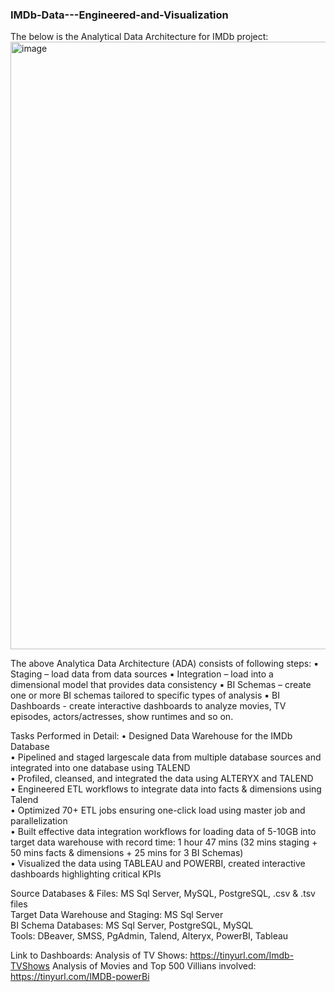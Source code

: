 ### IMDb-Data---Engineered-and-Visualization

The below is the Analytical Data Architecture for IMDb project:
<img width="972" alt="image" src="https://github.com/Shrutika-Salian/IMDb-Data---Engineered-and-Visualization/assets/91072559/92beea91-98ba-4beb-8a4f-b9d114b705ce">

The above Analytica Data Architecture (ADA) consists of following steps:
▪ Staging – load data from data sources
▪ Integration – load into a dimensional model that provides data consistency
▪ BI Schemas – create one or more BI schemas tailored to specific types of analysis
▪ BI Dashboards - create interactive dashboards to analyze movies, TV episodes, actors/actresses, show runtimes and so on.

Tasks Performed in Detail:
• Designed Data Warehouse for the IMDb Database <br />
• Pipelined and staged largescale data from multiple database sources and integrated into one database using TALEND <br />
• Profiled, cleansed, and integrated the data using ALTERYX and TALEND <br />
• Engineered ETL workflows to integrate data into facts & dimensions using Talend <br />
• Optimized 70+ ETL jobs ensuring one-click load using master job and parallelization <br />
• Built effective data integration workflows for loading data of 5-10GB into target data warehouse with record time:
1 hour 47 mins (32 mins staging + 50 mins facts & dimensions + 25 mins for 3 BI Schemas) <br />
• Visualized the data using TABLEAU and POWERBI, created interactive dashboards highlighting critical KPIs <br />

Source Databases & Files: MS Sql Server, MySQL, PostgreSQL, .csv & .tsv files <br />
Target Data Warehouse and Staging: MS Sql Server <br />
BI Schema Databases: MS Sql Server, PostgreSQL, MySQL <br />
Tools: DBeaver, SMSS, PgAdmin, Talend, Alteryx, PowerBI, Tableau

Link to Dashboards:
Analysis of TV Shows: https://tinyurl.com/Imdb-TVShows
Analysis of Movies and Top 500 Villians involved: https://tinyurl.com/IMDB-powerBi

